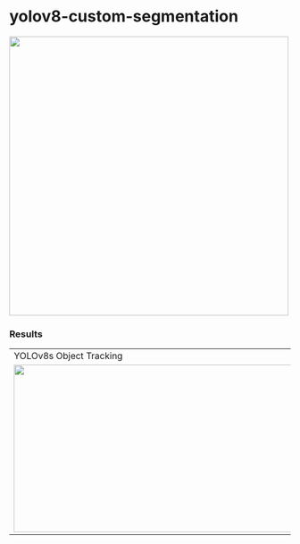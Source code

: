 # yolov8-custom-segmentation


<td><img src="https://github.com/meryemsakin/yolov8-custom-segmentation/blob/main/r10.jpeg" width="500" height="500"></td>




### Results
<table>
  <tr>
    <td>YOLOv8s Object Tracking</td>
    <td>YOLOv8m Object Tracking</td>
  </tr>
  <tr>
    <td><img src="https://github.com/meryemsakin/yolov8-custom-segmentation/blob/main/rs.jpeg" width="600" height="300"></td>
    <td><img src="https://github.com/meryemsakin/yolov8-custom-segmentation/blob/main/r6.jpeg" width="600" height="300"></td>
  </tr>
 </table>
